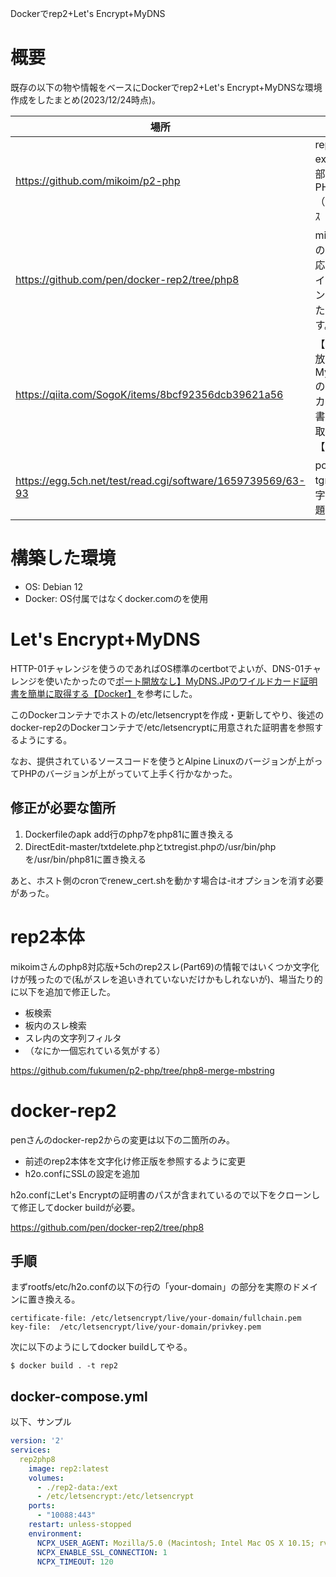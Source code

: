 Dockerでrep2+Let's Encrypt+MyDNS

# 概要

既存の以下の物や情報をベースにDockerでrep2+Let's Encrypt+MyDNSな環境作成をしたまとめ(2023/12/24時点)。

|場所|内容|
|-|-|
|<https://github.com/mikoim/p2-php>|rep2 expack 全部入り for PHP 8.x by （´・ω・） ｽ|
|<https://github.com/pen/docker-rep2/tree/php8>|mikoimさんのphp8対応版をフライングでコンテナ化したものです。|
|<https://qiita.com/SogoK/items/8bcf92356dcb39621a56>|【ポート開放なし】MyDNS.JPのワイルドカード証明書を簡単に取得する【Docker】|
|<https://egg.5ch.net/test/read.cgi/software/1659739569/63-93>|postとtgrepの文字コード問題の修正|

# 構築した環境

* OS: Debian 12
* Docker: OS付属ではなくdocker.comのを使用

# Let's Encrypt+MyDNS

HTTP-01チャレンジを使うのであればOS標準のcertbotでよいが、DNS-01チャレンジを使いたかったので[ポート開放なし】MyDNS.JPのワイルドカード証明書を簡単に取得する【Docker】](https://qiita.com/SogoK/items/8bcf92356dcb39621a56)を参考にした。

このDockerコンテナでホストの/etc/letsencryptを作成・更新してやり、後述のdocker-rep2のDockerコンテナで/etc/letsencryptに用意された証明書を参照するようにする。

なお、提供されているソースコードを使うとAlpine Linuxのバージョンが上がってPHPのバージョンが上がっていて上手く行かなかった。

## 修正が必要な箇所

1. Dockerfileのapk add行のphp7をphp81に置き換える
1. DirectEdit-master/txtdelete.phpとtxtregist.phpの/usr/bin/phpを/usr/bin/php81に置き換える

あと、ホスト側のcronでrenew_cert.shを動かす場合は-itオプションを消す必要があった。

# rep2本体

mikoimさんのphp8対応版+5chのrep2スレ(Part69)の情報ではいくつか文字化けが残ったので(私がスレを追いきれていないだけかもしれないが)、場当たり的に以下を追加で修正した。

* 板検索
* 板内のスレ検索
* スレ内の文字列フィルタ
* （なにか一個忘れている気がする）

<https://github.com/fukumen/p2-php/tree/php8-merge-mbstring>

# docker-rep2

penさんのdocker-rep2からの変更は以下の二箇所のみ。

* 前述のrep2本体を文字化け修正版を参照するように変更
* h2o.confにSSLの設定を追加

h2o.confにLet's Encryptの証明書のパスが含まれているので以下をクローンして修正してdocker buildが必要。

<https://github.com/pen/docker-rep2/tree/php8>

## 手順

まずrootfs/etc/h2o.confの以下の行の「your-domain」の部分を実際のドメインに置き換える。

    certificate-file: /etc/letsencrypt/live/your-domain/fullchain.pem
    key-file:  /etc/letsencrypt/live/your-domain/privkey.pem

次に以下のようにしてdocker buildしてやる。

    $ docker build . -t rep2

## docker-compose.yml

以下、サンプル

```yaml
version: '2'
services:
  rep2php8
    image: rep2:latest
    volumes:
      - ./rep2-data:/ext
      - /etc/letsencrypt:/etc/letsencrypt
    ports:
      - "10088:443"
    restart: unless-stopped
    environment:
      NCPX_USER_AGENT: Mozilla/5.0 (Macintosh; Intel Mac OS X 10.15; rv:99.0) Gecko/20100101 Firefox/99.0
      NCPX_ENABLE_SSL_CONNECTION: 1
      NCPX_TIMEOUT: 120
```


